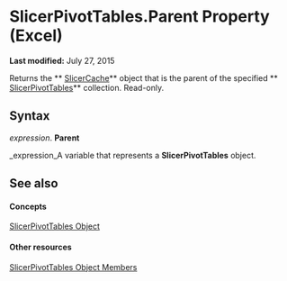 
# SlicerPivotTables.Parent Property (Excel)

 **Last modified:** July 27, 2015

Returns the  ** [SlicerCache](6e6533e3-0503-a1d3-9ecd-f7997233565f.md)** object that is the parent of the specified ** [SlicerPivotTables](8302dc8a-3845-12b0-f88e-761f104f1dcc.md)** collection. Read-only.

## Syntax

 _expression_. **Parent**

 _expression_A variable that represents a  **SlicerPivotTables** object.


## See also


#### Concepts


 [SlicerPivotTables Object](8302dc8a-3845-12b0-f88e-761f104f1dcc.md)
#### Other resources


 [SlicerPivotTables Object Members](97660807-e5e8-dcdd-1338-5b89dff1e189.md)
